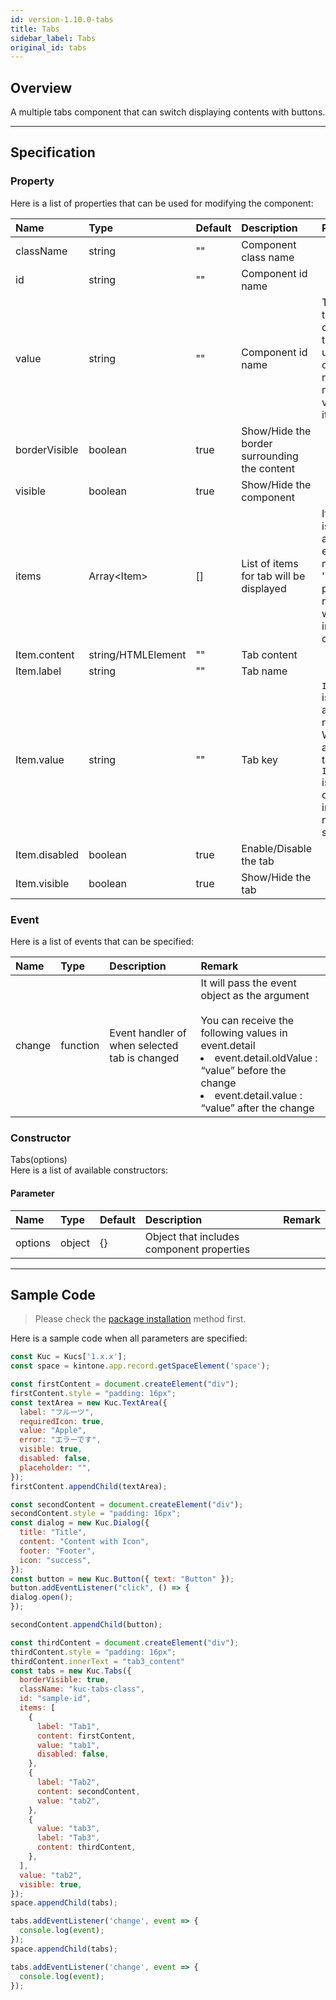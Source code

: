 ```yaml
---
id: version-1.10.0-tabs
title: Tabs
sidebar_label: Tabs
original_id: tabs
---
```


## Overview

A multiple tabs component that can switch displaying contents with buttons.

<div class="sample-container" id="tabs">
  <div id="sample-container__components"></div>
</div>
<script src="/js/samples/desktop/tabs.js"></script>

---

## Specification

### Property
Here is a list of properties that can be used for modifying the component:

| Name   | Type | Default | Description | Remark |
| :--- | :--- | :--- | :--- | :--- |
| className | string | ""  | Component class name | |
| id | string | ""  | Component id name | |
| value | string | ""  | Component id name | The first tab will be displayed if the `value` is unspecified or there is no matching value in items. |
| borderVisible | boolean | true  | Show/Hide the border surrounding the content | |
| visible | boolean | true | Show/Hide the component | |
| items | Array\<Item> | [] | List of items for tab will be displayed | If the items is not an array, the error message 'items' property is not array. will throw in window console. |
| Item.content | string/HTMLElement | "" | Tab content | |
| Item.label | string | "" | Tab name | |
| Item.value | string | "" | Tab key | `Item.value` is unique and required.<br>Will result an error if the `Item.value` is duplicated in `items` or not specified |
| Item.disabled | boolean | true | Enable/Disable the tab | |
| Item.visible | boolean | true | Show/Hide the tab | |

### Event

Here is a list of events that can be specified:

| Name | Type | Description | Remark |
| :--- | :--- | :--- | :--- |
| change | function | Event handler of when selected tab is changed |  It will pass the event object as the argument<br><br>You can receive the following values in event.detail<br><li>event.detail.oldValue : “value” before the change</li><li>event.detail.value : “value” after the change</li> |

### Constructor

Tabs(options)<br>
Here is a list of available constructors:

#### Parameter

| Name | Type | Default | Description | Remark |
| :--- | :--- | :--- | :--- | :--- |
| options | object | {} | Object that includes component properties | |

---
## Sample Code

> Please check the [package installation](../../getting-started/quick-start.md#installation) method first.

Here is a sample code when all parameters are specified:

```javascript
const Kuc = Kucs['1.x.x'];
const space = kintone.app.record.getSpaceElement('space');

const firstContent = document.createElement("div");
firstContent.style = "padding: 16px";
const textArea = new Kuc.TextArea({
  label: "フルーツ",
  requiredIcon: true,
  value: "Apple",
  error: "エラーです",
  visible: true,
  disabled: false,
  placeholder: "",
});
firstContent.appendChild(textArea);

const secondContent = document.createElement("div");
secondContent.style = "padding: 16px";
const dialog = new Kuc.Dialog({
  title: "Title",
  content: "Content with Icon",
  footer: "Footer",
  icon: "success",
});
const button = new Kuc.Button({ text: "Button" });
button.addEventListener("click", () => {
dialog.open();
});

secondContent.appendChild(button);

const thirdContent = document.createElement("div");
thirdContent.style = "padding: 16px";
thirdContent.innerText = "tab3_content"
const tabs = new Kuc.Tabs({
  borderVisible: true,
  className: "kuc-tabs-class",
  id: "sample-id",
  items: [
    {
      label: "Tab1",
      content: firstContent,
      value: "tab1",
      disabled: false,
    },
    {
      label: "Tab2",
      content: secondContent,
      value: "tab2",
    },
    {
      value: "tab3",
      label: "Tab3",
      content: thirdContent,
    },
  ],
  value: "tab2",
  visible: true,
});
space.appendChild(tabs);

tabs.addEventListener('change', event => {
  console.log(event);
});
space.appendChild(tabs);

tabs.addEventListener('change', event => {
  console.log(event);
});
```
